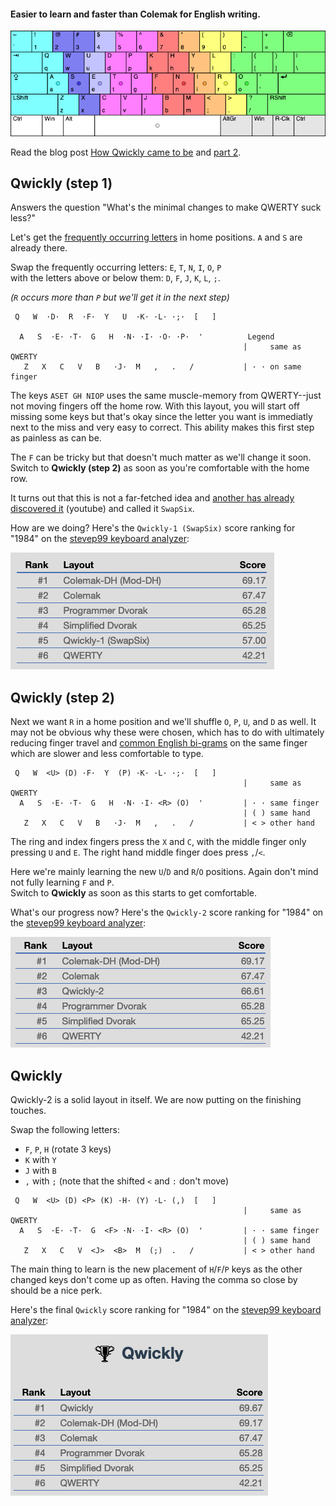 #### Easier to learn and faster than Colemak for English writing.

![Qwickly Layout with colour for each finger's keys](qwickly-layout.png)


Read the blog post [How Qwickly came to be](https://blog.keithkim.org/opensource/making-the-qwickest-keyboard-layout) and [part 2](https://blog.keithkim.org/opensource/keyboard-layouts/mtgap-+-colemak-+-soul-+-niro).

## Qwickly (step 1)

Answers the question "What's the minimal changes to make QWERTY suck less?"

Let's get the [frequently occurring letters](https://en.wikipedia.org/wiki/Letter_frequency) in home positions. `A` and `S` are already there.

Swap the frequently occurring letters: `E`, `T`, `N`, `I`, `O`, `P`<br/>
with the letters above or below them: `D`, `F`, `J`, `K`, `L`, `;`.

*(`R` occurs more than `P` but we'll get it in the next step)*
```
 Q   W  ·D·  R  ·F·  Y   U  ·K· ·L· ·;·  [   ]

  A   S  ·E· ·T·  G   H  ·N· ·I· ·O· ·P·  '          Legend
                                                    |     same as QWERTY
   Z   X   C   V   B   ·J·  M   ,   .   /           | · · on same finger
```
The keys `ASET GH NIOP` uses the same muscle-memory from QWERTY--just not moving fingers off the home row. With this layout, you will start off missing some keys but that's okay since the letter you want is immediatly next to the miss and very easy to correct. This ability makes this first step as painless as can be.

The `F` can be tricky but that doesn't much matter as we'll change it soon.<br/>
Switch to **Qwickly (step 2)** as soon as you're comfortable with the home row.

It turns out that this is not a far-fetched idea and [another has already discovered it](https://www.youtube.com/watch?v=9JMhIDGfquU&feature=youtu.be) (youtube) and called it `SwapSix`.

How are we doing? Here's the `Qwickly-1 (SwapSix)` score ranking for "1984" on the [stevep99 keyboard analyzer](https://stevep99.github.io/keyboard-layout-analyzer/#/main):

![Scores 57.00 between QWERTY 42.21 and Simplified Dvorak 65.25](score-1984-qwickly-1.png)

## Qwickly (step 2)

Next we want `R` in a home position and we'll shuffle `O`, `P`, `U`, and `D` as well. It may not be obvious why these were chosen, which has to do with ultimately reducing finger travel and [common English bi-grams](https://en.wikipedia.org/wiki/Bigram#Bigram_frequency_in_the_English_language) on the same finger which are slower and less comfortable to type.

```
 Q   W  <U> (D) ·F·  Y  (P) ·K· ·L· ·;·  [   ]
                                                    |     same as QWERTY
  A   S  ·E· ·T·  G   H  ·N· ·I· <R> (O)  '         | · · same finger
                                                    | ( ) same hand
   Z   X   C   V   B   ·J·  M   ,   .   /           | < > other hand
```
The ring and index fingers press the `X` and `C`, with the middle finger only pressing `U` and `E`. The right hand middle finger does press `,`/`<`.

Here we're mainly learning the new `U`/`D` and `R`/`O` positions. Again don't mind not fully learning `F` and `P`.<br/>
Switch to **Qwickly** as soon as this starts to get comfortable.

What's our progress now? Here's the `Qwickly-2` score ranking for "1984" on the [stevep99 keyboard analyzer](https://stevep99.github.io/keyboard-layout-analyzer/#/main):

![Scores 66.61 between Programmer Dvorak 65.28 and Colemak 67.47](score-1984-qwickly-2.png)

## Qwickly

Qwickly-2 is a solid layout in itself. We are now putting on the finishing touches.

Swap the following letters:
- `F`, `P`, `H` (rotate 3 keys)
- `K` with `Y`
- `J` with `B`
- `,` with `;` (note that the shifted `<` and `:` don't move)

```
 Q   W  <U> (D) <P> (K) ·H· (Y) ·L· (,)  [   ]
                                                    |     same as QWERTY
  A   S  ·E· ·T·  G  <F> ·N· ·I· <R> (O)  '         | · · same finger
                                                    | ( ) same hand
   Z   X   C   V  <J>  <B>  M  (;)  .   /           | < > other hand
```

The main thing to learn is the new placement of `H`/`F`/`P` keys as the other changed keys don't come up as often. Having the comma so close by should be a nice perk.

Here's the final `Qwickly` score ranking for "1984" on the [stevep99 keyboard analyzer](https://stevep99.github.io/keyboard-layout-analyzer/#/main):

![Scores 66.61 between Programmer Dvorak 65.28 and Colemak 67.47](score-1984-qwickly.png)
